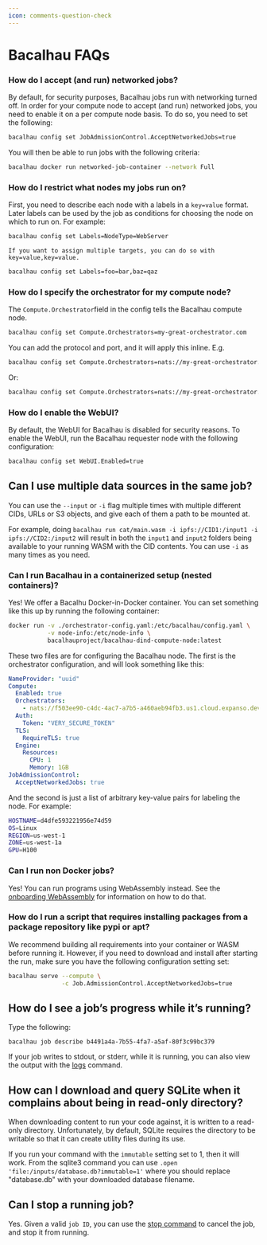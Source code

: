 ```yaml
---
icon: comments-question-check
---
```


# Bacalhau FAQs

### How do I accept (and run) networked jobs?

By default, for security purposes, Bacalhau jobs run with networking turned off. In order for your compute node to accept (and run) networked jobs, you need to enable it on a per compute node basis. To do so, you need to set the following:&#x20;

```bash
bacalhau config set JobAdmissionControl.AcceptNetworkedJobs=true
```

You will then be able to run jobs with the following criteria:

```bash
bacalhau docker run networked-job-container --network Full
```

### How do I restrict what nodes my jobs run on?

First, you need to describe each node with a labels in a `key=value` format. Later labels can be used by the job as conditions for choosing the node on which to run on. For example:

```bash
bacalhau config set Labels=NodeType=WebServer
```

`If you want to assign multiple targets, you can do so with key=value,key=value.`

```bash
bacalhau config set Labels=foo=bar,baz=qaz
```

### How do I specify the orchestrator for my compute node?&#x20;

The `Compute.Orchestrator`field in the config tells the Bacalhau compute node.

```bash
bacalhau config set Compute.Orchestrators=my-great-orchestrator.com
```

You can add the protocol and port, and it will apply this inline. E.g.

```bash
bacalhau config set Compute.Orchestrators=nats://my-great-orchestrator.com
```

Or:

```bash
bacalhau config set Compute.Orchestrators=nats://my-great-orchestrator.com:4222
```

### How do I enable the WebUI?

By default, the WebUI for Bacalhau is disabled for security reasons. To enable the WebUI, run the Bacalhau requester node with the following configuration:

```bash
bacalhau config set WebUI.Enabled=true
```

## Can I use multiple data sources in the same job?

You can use the `--input` or `-i` flag multiple times with multiple different CIDs, URLs or S3 objects, and give each of them a path to be mounted at.

For example, doing `bacalhau run cat/main.wasm -i ipfs://CID1:/input1 -i ipfs://CID2:/input2` will result in both the `input1` and `input2` folders being available to your running WASM with the CID contents. You can use `-i` as many times as you need.

### Can I run Bacalhau in a containerized setup (nested containers)?

Yes! We offer a Bacalhu Docker-in-Docker container. You can set something like this up by running the following container:

```bash
docker run -v ./orchestrator-config.yaml:/etc/bacalhau/config.yaml \
           -v node-info:/etc/node-info \
           bacalhauproject/bacalhau-dind-compute-node:latest
```

These two files are for configuring the Bacalhau node. The first is the orchestrator configuration, and will look something like this:

```yaml
NameProvider: "uuid"
Compute:
  Enabled: true
  Orchestrators:
    - nats://f503ee90-c4dc-4ac7-a7b5-a460aeb94fb3.us1.cloud.expanso.dev:4222
  Auth:
    Token: "VERY_SECURE_TOKEN"
  TLS:
    RequireTLS: true
  Engine:
    Resources:
      CPU: 1
      Memory: 1GB
JobAdmissionControl:
  AcceptNetworkedJobs: true
```

And the second is just a list of arbitrary key-value pairs for labeling the node. For example:

```bash
HOSTNAME=d4dfe593221956e74d59
OS=Linux
REGION=us-west-1
ZONE=us-west-1a
GPU=H100
```

### Can I run non Docker jobs?

Yes! You can run programs using WebAssembly instead. See the [onboarding WebAssembly](../../overview/getting-started/workload-onboarding/wasm-workload-onboarding.md) for information on how to do that.

### How do I run a script that requires installing packages from a package repository like pypi or apt?

We recommend building all requirements into your container or WASM before running it. However, if you need to download and install after starting the run, make sure you have the following configuration setting set:

```bash
bacalhau serve --compute \
               -c Job.AdmissionControl.AcceptNetworkedJobs=true
```

## How do I see a job’s progress while it’s running?

Type the following:

```basic
bacalhau job describe b4491a4a-7b55-4fa7-a5af-80f3c99bc379
```

If your job writes to stdout, or stderr, while it is running, you can also view the output with the [logs](https://app.gitbook.com/s/GSmEKKGEGIXdhfaa5pa3/cli/job/logs) command.

## How can I download and query SQLite when it complains about being in read-only directory?

When downloading content to run your code against, it is written to a read-only directory. Unfortunately, by default, SQLite requires the directory to be writable so that it can create utility files during its use.

If you run your command with the `immutable` setting set to 1, then it will work. From the sqlite3 command you can use `.open 'file:/inputs/database.db?immutable=1'` where you should replace "database.db" with your downloaded database filename.

## Can I stop a running job?

Yes. Given a valid `job ID`, you can use the [stop command](https://app.gitbook.com/s/GSmEKKGEGIXdhfaa5pa3/cli/job/stop) to cancel the job, and stop it from running.
